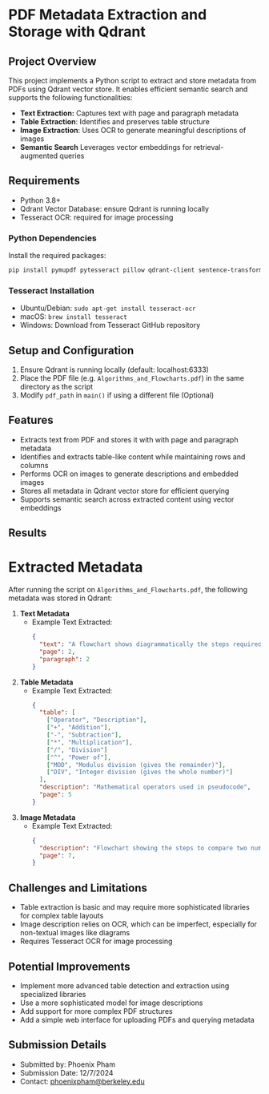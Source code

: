 # PDF Metadata Extraction and Storage with Qdrant

## Project Overview
This project implements a Python script to extract and store metadata from PDFs using Qdrant vector store. It enables efficient semantic search and supports the following functionalities:
- **Text Extraction:** Captures text with page and paragraph metadata
- **Table Extraction**: Identifies and preserves table structure
- **Image Extraction**: Uses OCR to generate meaningful descriptions of images
- **Semantic Search** Leverages vector embeddings for retrieval-augmented queries

## Requirements
- Python 3.8+
- Qdrant Vector Database: ensure Qdrant is running locally
- Tesseract OCR: required for image processing

### Python Dependencies
Install the required packages:
```bash
pip install pymupdf pytesseract pillow qdrant-client sentence-transformers numpy pdfplumber
```

### Tesseract Installation
- Ubuntu/Debian: `sudo apt-get install tesseract-ocr`
- macOS: `brew install tesseract`
- Windows: Download from Tesseract GitHub repository

## Setup and Configuration
1. Ensure Qdrant is running locally (default: localhost:6333)
2. Place the PDF file (e.g. `Algorithms_and_Flowcharts.pdf`) in the same directory as the script
3. Modify `pdf_path` in `main()` if using a different file (Optional)

## Features
- Extracts text from PDF and stores it with with page and paragraph metadata
- Identifies and extracts table-like content while maintaining rows and columns
- Performs OCR on images to generate descriptions and embedded images
- Stores all metadata in Qdrant vector store for efficient querying
- Supports semantic search across extracted content using vector embeddings

## Results
# Extracted Metadata
After running the script on `Algorithms_and_Flowcharts.pdf`, the following metadata was stored in Qdrant:
1. **Text Metadata**
   - Example Text Extracted:
     ```json
     {
       "text": "A flowchart shows diagrammatically the steps required to complete a task and the order that they are to be performed.",
       "page": 2,
       "paragraph": 2
     }
     ```
2. **Table Metadata**
   - Example Text Extracted:
     ```json
     {
       "table": [
         ["Operator", "Description"],
         ["+", "Addition"],
         ["-", "Subtraction"],
         ["*", "Multiplication"],
         ["/", "Division"]
         ["^", "Power of"],
         ["MOD", "Modulus division (gives the remainder)"],
         ["DIV", "Integer division (gives the whole number)"]
       ],
       "description": "Mathematical operators used in pseudocode",
       "page": 5
     }
     ```
3. **Image Metadata**
   - Example Text Extracted:
     ```json
     {
       "description": "Flowchart showing the steps to compare two numbers.",
       "page": 7,
     }
     ```
## Challenges and Limitations
- Table extraction is basic and may require more sophisticated libraries for complex table layouts
- Image description relies on OCR, which can be imperfect, especially for non-textual images like diagrams
- Requires Tesseract OCR for image processing

## Potential Improvements
- Implement more advanced table detection and extraction using specialized libraries
- Use a more sophisticated model for image descriptions
- Add support for more complex PDF structures
- Add a simple web interface for uploading PDFs and querying metadata

## Submission Details
- Submitted by: Phoenix Pham
- Submission Date: 12/7/2024
- Contact: phoenixpham@berkeley.edu
